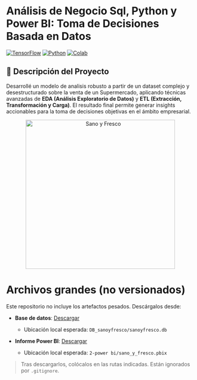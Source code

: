 # Análisis de Negocio Sql, Python y Power BI: Toma de Decisiones Basada en Datos<br>
[![TensorFlow](https://img.shields.io/badge/TensorFlow-2.x-orange?logo=tensorflow)](https://www.tensorflow.org/)
[![Python](https://img.shields.io/badge/Python-3.7%2B-blue?logo=python)](https://www.python.org/)
[![Colab](https://colab.research.google.com/assets/colab-badge.svg)](https://colab.research.google.com/github/tu_usuario/tu_repositorio/blob/main/RedNeuronalBasicaConCapasOcultas.ipynb)

## 📌 Descripción del Proyecto
Desarrollé un modelo de analisis robusto a partir de un dataset complejo y desestructurado sobre la venta de un Supermercado, aplicando técnicas avanzadas de **EDA (Análisis Exploratorio de Datos)** y **ETL (Extracción, Transformación y Carga)**. El resultado final permite generar insights accionables para la toma de decisiones objetivas en el ámbito empresarial.

<p align="center">
  <a href="https://postimg.cc/9RSp0Pdg" target="_blank">
    <img src="https://i.postimg.cc/7hPQBmf4/sano-y-fresco-2.png" alt="Sano y Fresco" width="400">
  </a>
</p>        

# Archivos grandes (no versionados)

Este repositorio no incluye los artefactos pesados. Descárgalos desde:

- **Base de datos**: [Descargar](https://drive.google.com/file/d/1ZiEv-tG7UwDWdPul-Ang7vbPx0s3CgAo/view?usp=sharing)
  - Ubicación local esperada: `DB_sanoyfresco/sanoyfresco.db`

- **Informe Power BI**: [Descargar](https://drive.google.com/file/d/1rcfKEG6V320r8f68jGzBgI3G66zw9o-V/view?usp=sharing)
  - Ubicación local esperada: `2-power bi/sano_y_fresco.pbix`

> Tras descargarlos, colócalos en las rutas indicadas. Están ignorados por `.gitignore`.
